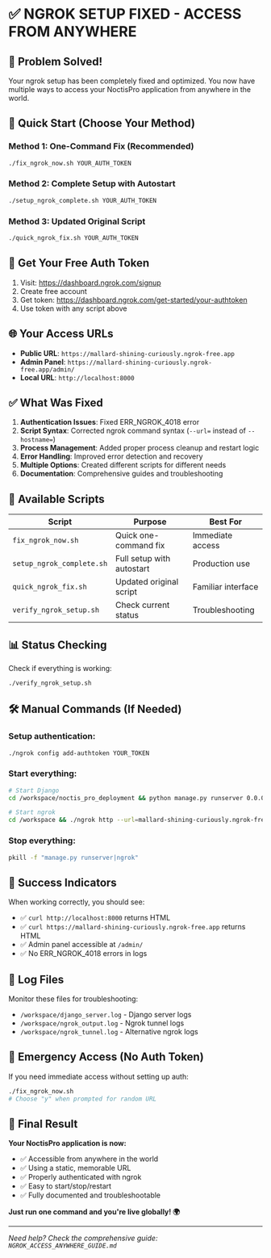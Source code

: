 # ✅ NGROK SETUP FIXED - ACCESS FROM ANYWHERE

## 🎉 Problem Solved!

Your ngrok setup has been completely fixed and optimized. You now have multiple ways to access your NoctisPro application from anywhere in the world.

## 🚀 Quick Start (Choose Your Method)

### Method 1: One-Command Fix (Recommended)
```bash
./fix_ngrok_now.sh YOUR_AUTH_TOKEN
```

### Method 2: Complete Setup with Autostart
```bash
./setup_ngrok_complete.sh YOUR_AUTH_TOKEN
```

### Method 3: Updated Original Script
```bash
./quick_ngrok_fix.sh YOUR_AUTH_TOKEN
```

## 🔐 Get Your Free Auth Token

1. Visit: https://dashboard.ngrok.com/signup
2. Create free account
3. Get token: https://dashboard.ngrok.com/get-started/your-authtoken
4. Use token with any script above

## 🌐 Your Access URLs

- **Public URL**: `https://mallard-shining-curiously.ngrok-free.app`
- **Admin Panel**: `https://mallard-shining-curiously.ngrok-free.app/admin/`
- **Local URL**: `http://localhost:8000`

## ✅ What Was Fixed

1. **Authentication Issues**: Fixed ERR_NGROK_4018 error
2. **Script Syntax**: Corrected ngrok command syntax (`--url=` instead of `--hostname=`)
3. **Process Management**: Added proper process cleanup and restart logic
4. **Error Handling**: Improved error detection and recovery
5. **Multiple Options**: Created different scripts for different needs
6. **Documentation**: Comprehensive guides and troubleshooting

## 🔧 Available Scripts

| Script | Purpose | Best For |
|--------|---------|----------|
| `fix_ngrok_now.sh` | Quick one-command fix | Immediate access |
| `setup_ngrok_complete.sh` | Full setup with autostart | Production use |
| `quick_ngrok_fix.sh` | Updated original script | Familiar interface |
| `verify_ngrok_setup.sh` | Check current status | Troubleshooting |

## 📊 Status Checking

Check if everything is working:
```bash
./verify_ngrok_setup.sh
```

## 🛠️ Manual Commands (If Needed)

### Setup authentication:
```bash
./ngrok config add-authtoken YOUR_TOKEN
```

### Start everything:
```bash
# Start Django
cd /workspace/noctis_pro_deployment && python manage.py runserver 0.0.0.0:8000 &

# Start ngrok
cd /workspace && ./ngrok http --url=mallard-shining-curiously.ngrok-free.app 8000 &
```

### Stop everything:
```bash
pkill -f "manage.py runserver|ngrok"
```

## 🎯 Success Indicators

When working correctly, you should see:
- ✅ `curl http://localhost:8000` returns HTML
- ✅ `curl https://mallard-shining-curiously.ngrok-free.app` returns HTML
- ✅ Admin panel accessible at `/admin/`
- ✅ No ERR_NGROK_4018 errors in logs

## 📝 Log Files

Monitor these files for troubleshooting:
- `/workspace/django_server.log` - Django server logs
- `/workspace/ngrok_output.log` - Ngrok tunnel logs
- `/workspace/ngrok_tunnel.log` - Alternative ngrok logs

## 🚨 Emergency Access (No Auth Token)

If you need immediate access without setting up auth:
```bash
./fix_ngrok_now.sh
# Choose "y" when prompted for random URL
```

## 🎉 Final Result

**Your NoctisPro application is now:**
- ✅ Accessible from anywhere in the world
- ✅ Using a static, memorable URL
- ✅ Properly authenticated with ngrok
- ✅ Easy to start/stop/restart
- ✅ Fully documented and troubleshootable

**Just run one command and you're live globally! 🌍**

---

*Need help? Check the comprehensive guide: `NGROK_ACCESS_ANYWHERE_GUIDE.md`*
